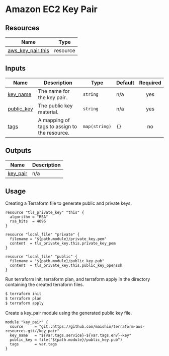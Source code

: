 # Amazon EC2 Key Pair

## Resources

| Name | Type |
|------|------|
| [aws_key_pair.this](https://registry.terraform.io/providers/hashicorp/aws/latest/docs/resources/key_pair) | resource |

## Inputs

| Name | Description | Type | Default | Required |
|------|-------------|------|---------|:--------:|
| <a name="input_key_name"></a> [key\_name](#input\_key\_name) | The name for the key pair. | `string` | n/a | yes |
| <a name="input_public_key"></a> [public\_key](#input\_public\_key) | The public key material. | `string` | n/a | yes |
| <a name="input_tags"></a> [tags](#input\_tags) | A mapping of tags to assign to the resource. | `map(string)` | `{}` | no |

## Outputs

| Name | Description |
|------|-------------|
| <a name="output_key_pair"></a> [key\_pair](#output\_key\_pair) | n/a |

## Usage

Creating a Terraform file to generate public and private keys.
```hcl
resource "tls_private_key" "this" {
  algorithm = "RSA"
  rsa_bits  = 4096
}

resource "local_file" "private" {
  filename = "${path.module}/private_key.pem"
  content  = tls_private_key.this.private_key_pem
}

resource "local_file" "public" {
  filename = "${path.module}/public_key.pub"
  content  = tls_private_key.this.public_key_openssh
}
```

Run terraform init, terraform plan, and terraform apply in the directory containing the created terraform files.
```bash
$ terraform init
$ terraform plan
$ terraform apply
```

Create a key_pair module using the generated public key file.
```hcl
module "key_pair" {
  source     = "git::https://github.com/maishio/terraform-aws-resources.git//key_pair"
  key_name   = "${var.tags.service}-${var.tags.env}-key"
  public_key = file("${path.module}/public_key.pub")
  tags       = var.tags
}
